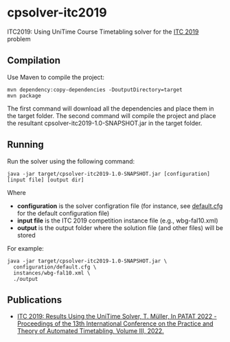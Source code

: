 # cpsolver-itc2019
ITC2019: Using UniTime Course Timetabling solver for the [ITC 2019](https://www.itc2019.org) problem

## Compilation
Use Maven to compile the project:

```
mvn dependency:copy-dependencies -DoutputDirectory=target
mvn package
```

The first command will download all the dependencies and place them in the target folder. The second command will compile the project and place the resultant cpsolver-itc2019-1.0-SNAPSHOT.jar in the target folder.

## Running
Run the solver using the following command:

```
java -jar target/cpsolver-itc2019-1.0-SNAPSHOT.jar [configuration] [input file] [output dir]
```

Where
- **configuration** is the solver configration file (for instance, see [default.cfg](../master/configuration/default.cfg) for the default configuration file)
- **input file** is the ITC 2019 competition instance file (e.g., wbg-fal10.xml)
- **output** is the output folder where the solution file (and other files) will be stored

For example:

```
java -jar target/cpsolver-itc2019-1.0-SNAPSHOT.jar \
  configuration/default.cfg \
  instances/wbg-fal10.xml \
  ./output
```

## Publications
- [ITC 2019: Results Using the UniTime Solver, T. Müller, In PATAT 2022 - Proceedings of the 13th International Conference on the Practice and Theory of Automated Timetabling, Volume III, 2022.](https://www.unitime.org/papers/patat22-unitime.pdf)

